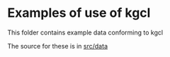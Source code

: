 # Examples of use of kgcl

This folder contains example data conforming to kgcl

The source for these is in [src/data](../src/data/examples)